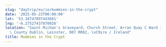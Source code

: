 ```yaml
---
slug: "daytrip/eu/ie/mummies-in-the-crypt"
date: '2025-05-23T00:00:00'
lat: '53.34747897443681'
lng: '-6.27527437870026'
location: "Saint Michan's Graveyard, Church Street, Arran Quay C Ward 1986, Dublin,\
  \ County Dublin, Leinster, D07 RR82, \xC9ire / Ireland"
title: Mummies in the Crypt
---
```



